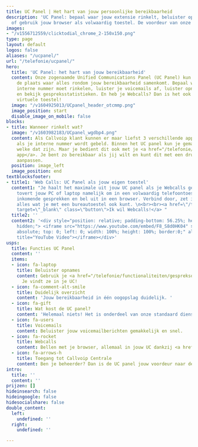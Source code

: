 ```yaml
---
title: UC Panel | Het hart van jouw persoonlijke bereikbaarheid
description: 'UC Panel: bepaal waar jouw extensie rinkelt, beluister opnames en voicemails
  of gebruik jouw browser als volwaardig toestel. De voordeur van onze centrale! '
images:
- "/v1556712559/clicktodial_chrome_2-150x150.png"
type: page
layout: default
logos: false
aliases: "/ucpanel/"
url: "/telefonie/ucpanel/"
hero:
  title: 'UC Panel: het hart van jouw bereikbaarheid'
  content: Onze zogenaamde Unified Communications Panel (UC Panel) kun je zien als
    de plaats waar alles rondom jouw bereikbaarheid samenkomt. Bepaal waar jouw eigen
    interne nummer moet rinkelen, luister je voicemails af, luister opnames terug
    en bekijk gespreksstatistieken. En heb je Webcalls? Dan is het ook nog jouw eigen
    virtuele toestel!
  image: "/v1604925013/UCpanel_header_otcmmp.png"
  image_position: start
  disable_image_on_mobile: false
blocks:
- title: Wanneer rinkelt wat?
  image: "/v1603982183/UCpanel_wgdbp4.png"
  content: Als Callvoip klant kunnen er maar liefst 3 verschillende apparaten rinkelen
    als je interne nummer wordt gebeld. Binnen het UC panel kun je gemakkelijk bepalen
    welke dat zijn. Maar je bedient dit ook met je <a href="/telefonie/qaller/">Qaller
    app</a>. Je bent zo bereikbaar als jij wilt en kunt dit met een druk op de knop
    aanpassen.
  position: image_left
  image_position: end
textblocksfooter:
- title1: 'Web Calls: UC Panel als jouw eigen toestel'
  content1: "Je haalt het maximale uit jouw UC panel als je Webcalls gebruikt. Webcalls
    tovert jouw PC of laptop namelijk om in een volwaardig telefoontoestel. Ontvang
    inkomende gesprekken en bel uit in een browser. Verbind door, zet in de wacht,
    alles wat je met een bureautoestel ook kunt. \n<br><br><a href=\"/telefonie/functionaliteiten/webcalls/\"
    target=\"_blank\" class=\"button\">Ik wil Webcalls!</a> "
  title2: ''
  content2: '<div style="position: relative; padding-bottom: 56.25%; height: 0; overflow:
    hidden;"> <iframe src="https://www.youtube.com/embed/F8_S8d0HK04" style="position:
    absolute; top: 0; left: 0; width: 100%; height: 100%; border:0;" allowfullscreen
    title="YouTube Video"></iframe></div>'
usps:
  title: Functies UC Panel
  content: ''
  items:
  - icon: fa-laptop
    title: Beluister opnames
    content: Gebruik je <a href="/telefonie/functionaliteiten/gespreksopname/">gespreksopname</a>?
      Je vindt ze in je UC!
  - icon: fa-comment-alt-smile
    title: Duidelijk overzicht
    content: 'Jouw bereikbaarheid in één oogopslag duidelijk. '
  - icon: fa-gift
    title: Wat kost de UC panel?
    content: 'Helemaal niets! Het is onderdeel van onze standaard dienst. '
  - icon: fa-users
    title: Voicemails
    content: Beluister jouw voicemailberichten gemakkelijk en snel.
  - icon: fa-rocket
    title: Webcalls
    content: Bellen met je browser, allemaal in jouw UC dankzij <a href="/telefonie/webcalls/">Webcalls</a>.
  - icon: fa-arrows-h
    title: Toegang tot Callvoip Centrale
    content: Ben je beheerder? Dan is de UC panel jouw voordeur naar de centrale.
intro:
  title: ''
  content: ''
prijzen: []
hideinsearch: false
hideingoogle: false
hidesocialshare: false
double_content:
  left:
    undefined: ''
  right:
    undefined: ''

---
```

